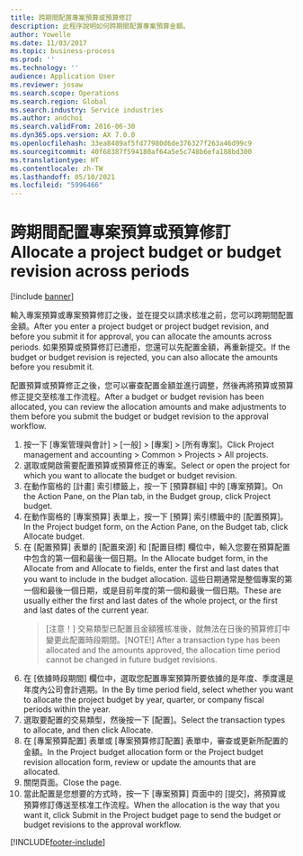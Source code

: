 ```yaml
---
title: 跨期間配置專案預算或預算修訂
description: 此程序說明如何跨期間配置專案預算金額。
author: Yowelle
ms.date: 11/03/2017
ms.topic: business-process
ms.prod: ''
ms.technology: ''
audience: Application User
ms.reviewer: josaw
ms.search.scope: Operations
ms.search.region: Global
ms.search.industry: Service industries
ms.author: andchoi
ms.search.validFrom: 2016-06-30
ms.dyn365.ops.version: AX 7.0.0
ms.openlocfilehash: 33ea8489af5fd77980d6de376327f263a46d99c9
ms.sourcegitcommit: 40f68387f594180af64a5e5c748b6efa188bd300
ms.translationtype: HT
ms.contentlocale: zh-TW
ms.lasthandoff: 05/10/2021
ms.locfileid: "5996466"
---
```

# <a name="allocate-a-project-budget-or-budget-revision-across-periods"></a><span data-ttu-id="c4ee1-103">跨期間配置專案預算或預算修訂</span><span class="sxs-lookup"><span data-stu-id="c4ee1-103">Allocate a project budget or budget revision across periods</span></span>

[!include [banner](../../includes/banner.md)]

<span data-ttu-id="c4ee1-104">輸入專案預算或專案預算修訂之後，並在提交以請求核准之前，您可以跨期間配置金額。</span><span class="sxs-lookup"><span data-stu-id="c4ee1-104">After you enter a project budget or project budget revision, and before you submit it for approval, you can allocate the amounts across periods.</span></span> <span data-ttu-id="c4ee1-105">如果預算或預算修訂已遭拒，您還可以先配置金額，再重新提交。</span><span class="sxs-lookup"><span data-stu-id="c4ee1-105">If the budget or budget revision is rejected, you can also allocate the amounts before you resubmit it.</span></span> 

<span data-ttu-id="c4ee1-106">配置預算或預算修正之後，您可以審查配置金額並進行調整，然後再將預算或預算修正提交至核准工作流程。</span><span class="sxs-lookup"><span data-stu-id="c4ee1-106">After a budget or budget revision has been allocated, you can review the allocation amounts and make adjustments to them before you submit the budget or budget revision to the approval workflow.</span></span> 

1. <span data-ttu-id="c4ee1-107">按一下 [專案管理與會計] > [一般] > [專案] > [所有專案]。</span><span class="sxs-lookup"><span data-stu-id="c4ee1-107">Click Project management and accounting > Common > Projects > All projects.</span></span> 
2. <span data-ttu-id="c4ee1-108">選取或開啟需要配置預算或預算修正的專案。</span><span class="sxs-lookup"><span data-stu-id="c4ee1-108">Select or open the project for which you want to allocate the budget or budget revision.</span></span> 
3. <span data-ttu-id="c4ee1-109">在動作窗格的 [計畫] 索引標籤上，按一下 [預算群組] 中的 [專案預算]。</span><span class="sxs-lookup"><span data-stu-id="c4ee1-109">On the Action Pane, on the Plan tab, in the Budget group, click Project budget.</span></span> 
4. <span data-ttu-id="c4ee1-110">在動作窗格的 [專案預算] 表單上，按一下 [預算] 索引標籤中的 [配置預算]。</span><span class="sxs-lookup"><span data-stu-id="c4ee1-110">In the Project budget form, on the Action Pane, on the Budget tab, click Allocate budget.</span></span> 
5. <span data-ttu-id="c4ee1-111">在 [配置預算] 表單的 [配置來源] 和 [配置目標] 欄位中，輸入您要在預算配置中包含的第一個和最後一個日期。</span><span class="sxs-lookup"><span data-stu-id="c4ee1-111">In the Allocate budget form, in the Allocate from and Allocate to fields, enter the first and last dates that you want to include in the budget allocation.</span></span> <span data-ttu-id="c4ee1-112">這些日期通常是整個專案的第一個和最後一個日期，或是目前年度的第一個和最後一個日期。</span><span class="sxs-lookup"><span data-stu-id="c4ee1-112">These are usually either the first and last dates of the whole project, or the first and last dates of the current year.</span></span>  
   > <span data-ttu-id="c4ee1-113">[注意！] 交易類型已配置且金額獲核准後，就無法在日後的預算修訂中變更此配置時段期間。</span><span class="sxs-lookup"><span data-stu-id="c4ee1-113">[NOTE!] After a transaction type has been allocated and the amounts approved, the allocation time period cannot be changed in future budget revisions.</span></span> 
6. <span data-ttu-id="c4ee1-114">在 [依據時段期間] 欄位中，選取您配置專案預算所要依據的是年度、季度還是年度內公司會計週期。</span><span class="sxs-lookup"><span data-stu-id="c4ee1-114">In the By time period field, select whether you want to allocate the project budget by year, quarter, or company fiscal periods within the year.</span></span>
7. <span data-ttu-id="c4ee1-115">選取要配置的交易類型，然後按一下 [配置]。</span><span class="sxs-lookup"><span data-stu-id="c4ee1-115">Select the transaction types to allocate, and then click Allocate.</span></span> 
8. <span data-ttu-id="c4ee1-116">在 [專案預算配置] 表單或 [專案預算修訂配置] 表單中，審查或更新所配置的金額。</span><span class="sxs-lookup"><span data-stu-id="c4ee1-116">In the Project budget allocation form or the Project budget revision allocation form, review or update the amounts that are allocated.</span></span> 
9. <span data-ttu-id="c4ee1-117">關閉頁面。</span><span class="sxs-lookup"><span data-stu-id="c4ee1-117">Close the page.</span></span>
10. <span data-ttu-id="c4ee1-118">當此配置是您想要的方式時，按一下 [專案預算] 頁面中的 [提交]，將預算或預算修訂傳送至核准工作流程。</span><span class="sxs-lookup"><span data-stu-id="c4ee1-118">When the allocation is the way that you want it, click Submit in the Project budget page to send the budget or budget revisions to the approval workflow.</span></span>  




[!INCLUDE[footer-include](../../includes/footer-banner.md)]